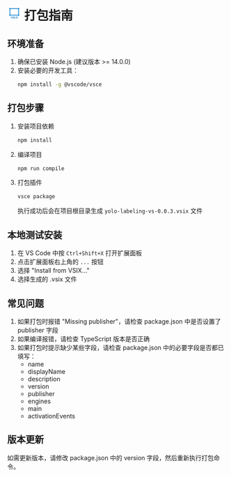 # <img src="./images/icon.svg" width="32" height="32" alt="YOLO标注工具图标"> 打包指南

## 环境准备
1. 确保已安装 Node.js (建议版本 >= 14.0.0)
2. 安装必要的开发工具：
   ```bash
   npm install -g @vscode/vsce
   ```

## 打包步骤

1. 安装项目依赖
   ```bash
   npm install
   ```

2. 编译项目
   ```bash
   npm run compile
   ```

3. 打包插件
   ```bash
   vsce package
   ```
   执行成功后会在项目根目录生成 `yolo-labeling-vs-0.0.3.vsix` 文件

## 本地测试安装

1. 在 VS Code 中按 `Ctrl+Shift+X` 打开扩展面板
2. 点击扩展面板右上角的 `...` 按钮
3. 选择 "Install from VSIX..."
4. 选择生成的 .vsix 文件

## 常见问题

1. 如果打包时报错 "Missing publisher"，请检查 package.json 中是否设置了 publisher 字段
2. 如果编译报错，请检查 TypeScript 版本是否正确
3. 如果打包时提示缺少某些字段，请检查 package.json 中的必要字段是否都已填写：
   - name
   - displayName
   - description
   - version
   - publisher
   - engines
   - main
   - activationEvents

## 版本更新

如需更新版本，请修改 package.json 中的 version 字段，然后重新执行打包命令。 